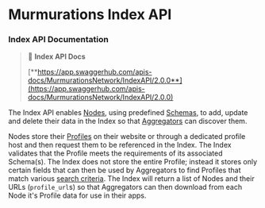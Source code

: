 # Murmurations Index API

### Index API Documentation

> :orange_book: **Index API Docs**
> 
> [**https://app.swaggerhub.com/apis-docs/MurmurationsNetwork/IndexAPI/2.0.0**](https://app.swaggerhub.com/apis-docs/MurmurationsNetwork/IndexAPI/2.0.0)

The Index API enables [Nodes](/about/common-terms.html#node), using predefined [Schemas](/about/common-terms.html#schema), to add, update and delete their data in the Index so that [Aggregators](/about/common-terms.html#aggregator) can discover them.

Nodes store their [Profiles](/about/common-terms.html#profile) on their website or through a dedicated profile host and then request them to be referenced in the Index. The Index validates that the Profile meets the requirements of its associated Schema(s). The Index does not store the entire Profile; instead it stores only certain fields that can then be used by Aggregators to find Profiles that match various [search criteria](https://app.swaggerhub.com/apis-docs/MurmurationsNetwork/IndexAPI/2.0.0#/Aggregator%20Endpoints/get_nodes). The Index will return a list of Nodes and their URLs (`profile_url`s) so that Aggregators can then download from each Node it's Profile data for use in their apps.

